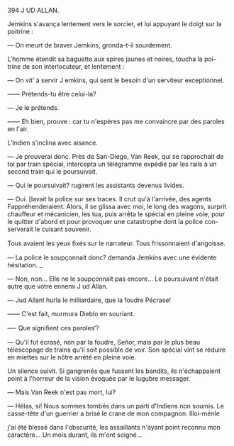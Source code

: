 394 J UD ALLAN.

Jemkins s'avança lentement vers le sorcier, et lui appuyant le doigt sur
la poitrine :

— On meurt de braver Jemkins, gronda-t-il sourdement.

L'homme étendit sa baguette aux spires jaunes et noires, toucha la poi-
trine de son interlocuteur, et lentement :

— On vit’ à servir J emkins, qui sent le besoin d'un serviteur exceptionnel.

—— Prétends-tu être celui-la?

— Je le prétends.

—— Eh bien, prouve : car tu n'espères pas me convaincre par des paroles
en l'air.

L'Indien s'inclina avec aisance.

— Je prouverai donc. Près de San-Diego, Van Reek, qui se rapprochait de
toi par train spécial, intercepta un télégramme expédié par les rails à un
second train qui le poursuivait.

— Qui le poursuivait? rugirent les assistants devenus livides.

— Oui. [lavait la police sur ses traces. Il crut qu'à l'arrivée, des agents
Fappréhenderaient. Alors, il se glissa avec moi, le long des wagons, surprit
chauffeur et mécanicien, les tua, puis arrêta le spécial en pleine voie, pour
le quitter d'abord et pour provoquer une catastrophe dont la police con-
serverait le cuisant souvenir.

Tous avaient les yeux ﬁxés sur le narrateur. Tous frissonnaient d'angoisse.

— La police le soupçonnait donc? demanda Jemkins avec une évidente
hésitation. _

— Non, non... Elle ne le soupçonnait pas encore... Le poursuivant
n'était autre que votre ennemi J ud Allan.

— Jud Allan! hurla le milliardaire, que la foudre Pécrase!

—— C'est fait, murmura Dieblo en souriant.

—- Que signiﬁent ces paroles‘?

— Qu'il fut écrasé, non par la foudre, Señor, mais par le plus beau
télescopage de trains qu'il soit possible de voir. Son spécial vint se réduire
en miettes sur le nôtre arrété en pleine voie.

Un silence suivit. Si gangrenés que fussent les bandits, ils n'échappaient
point à l'horreur de la vision évoquée par le lugubre messager.

— Mais Van Reek n'est pas mort, lui?

— Hélas, si! Nous sommes tombés dans un parti d'Indiens non soumis.
Le casse-tête d'un guerrier a brisé le crane de mon compagnon. llloi-ménle

j'ai été blessé dans l'obscurité, les assaillants n'ayant point reconnu mon
caractère... Un mois durant, ils m'ont soigné...

